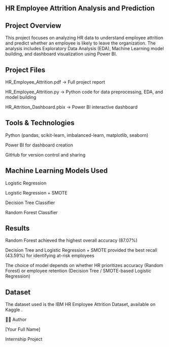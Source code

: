 ## HR Employee Attrition Analysis and Prediction ##
## Project Overview

This project focuses on analyzing HR data to understand employee attrition and predict whether an employee is likely to leave the organization. The analysis includes Exploratory Data Analysis (EDA), Machine Learning model building, and dashboard visualization using Power BI.

## Project Files

HR_Employee_Attrition.pdf → Full project report

HR_Employee_Attrition.py → Python code for data preprocessing, EDA, and model building

HR_Attrition_Dashboard.pbix → Power BI interactive dashboard

## Tools & Technologies

Python (pandas, scikit-learn, imbalanced-learn, matplotlib, seaborn)

Power BI for dashboard creation

GitHub for version control and sharing

## Machine Learning Models Used

Logistic Regression

Logistic Regression + SMOTE

Decision Tree Classifier

Random Forest Classifier

## Results

Random Forest achieved the highest overall accuracy (87.07%)

Decision Tree and Logistic Regression + SMOTE provided the best recall (43.59%) for identifying at-risk employees

The choice of model depends on whether HR prioritizes accuracy (Random Forest) or employee retention (Decision Tree / SMOTE-based Logistic Regression)

## Dataset

The dataset used is the IBM HR Employee Attrition Dataset, available on Kaggle
.

👩‍💻 Author

[Your Full Name]

Internship Project
